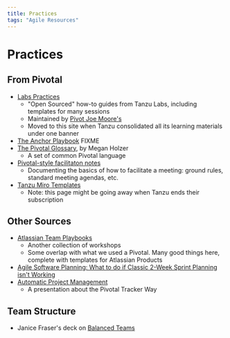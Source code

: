 ```yaml
---
title: Practices
tags: "Agile Resources"
---
```


# Practices

## From Pivotal
- [Labs Practices](https://labspractices.com/)
    - "Open Sourced" how-to guides from Tanzu Labs, including templates for many sessions
    - Maintained by [Pivot Joe Moore's](mailto:moorejo@vmware.com)
    - Moved to this site when Tanzu consolidated all its learning materials under one banner
- [The Anchor Playbook](https://tanzu.vmware.com/developer/learningpaths/anchor-playbook/) FIXME
- [The Pivotal Glossary](https://tanzu.vmware.com/content/blog/the-pivotal-glossary), by Megan Holzer
    - A set of common Pivotal language
- [Pivotal-style facilitaton notes](facilitation-notes.md)
    - Documenting the basics of how to facilitate a meeting: ground rules, standard meeting agendas, etc.
- [Tanzu Miro Templates](https://miro.com/miroverse/profile/vmware-pivotal-labs/)
  - Note: this page might be going away when Tanzu ends their subscription

## Other Sources

- [Atlassian Team Playbooks](https://www.atlassian.com/team-playbook/plays)
    - Another collection of workshops
    - Some overlap with what we used a Pivotal. Many good things here, complete with templates for Atlassian Products
- [Agile Software Planning: What to do if Classic 2-Week Sprint Planning isn't Working](https://medium.com/@AdamPiel/agile-software-planning-what-to-do-if-classic-2-week-sprint-planning-isnt-working-for-your-team-c482af31a1f8)
- [Automatic Project Management](http://benchristel.github.io/presentations/pivotal-tracker/#1)
    - A presentation about the Pivotal Tracker Way

## Team Structure

- Janice Fraser's deck on [Balanced Teams](https://www.slideshare.net/clevergirl/2015-balanced-teams-product-management-engineering)
